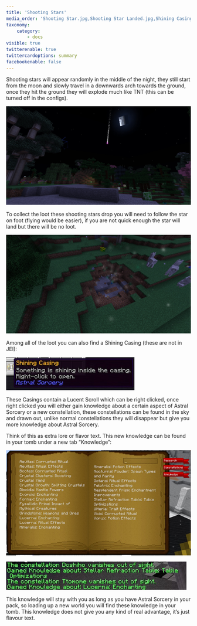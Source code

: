 ```yaml
---
title: 'Shooting Stars'
media_order: 'Shooting Star.jpg,Shooting Star Landed.jpg,Shining Casing.jpg,Knowledge.jpg,Knowledge Text.jpg'
taxonomy:
    category:
        - docs
visible: true
twitterenable: true
twittercardoptions: summary
facebookenable: false
---
```


Shooting stars will appear randomly in the middle of the night, they still start from the moon and slowly travel in a downwards arch towards the ground, once they hit the ground they will explode much like TNT (this can be turned off in the configs).

![](Shooting%20Star.jpg)

To collect the loot these shooting stars drop you will need to follow the star on foot (flying would be easier), if you are not quick enough the star will land but there will be no loot. 

![](Shooting%20Star%20Landed.jpg)

Among all of the loot you can also find a Shining Casing  (these are not in JEI):

![](Shining%20Casing.jpg)

These Casings contain a Lucent Scroll which can be right clicked, once right clicked you will either gain knowledge about a certain aspect of Astral Sorcery or a new constellation, these constellations can be found in the sky and drawn out, unlike normal constellations they will disappear but give you more knowledge about Astral Sorcery.

Think of this as extra lore or flavor text. This new knowledge can be found in your tomb under a new tab “Knowledge”:

![](Knowledge.jpg)

![](Knowledge%20Text.jpg)

This knowledge will stay with you as long as you have Astral Sorcery in your pack, so loading up a new world you will find these knowledge in your tomb. This knowledge does not give you any kind of real advantage, it’s just flavour text.